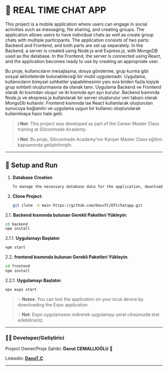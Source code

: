 
# 📱 REAL TIME CHAT APP

This project is a mobile application where users can engage in social activities such as messaging, file sharing, and creating groups. The application allows users to have individual chats as well as create group chats with multiple participants.
The application consists of two parts: Backend and Frontend,
and both parts are set up separately.
In the Backend, a server is created using Node.js and Express.js,
with MongoDB used as the database.
In the Frontend, the server is connected using React,
and the application becomes ready to use by creating an appropriate user.

Bu proje, kullanıcıların mesajlaşma, dosya gönderme, grup kurma gibi sosyal aktivitelerde bulunabileceği bir mobil uygulamadır. Uygulama, kullanıcıların bireysel sohbetler yapabilmesinin yanı sıra birden fazla kişiyle grup sohbeti oluşturmasına da olanak tanır.
Uygulama Backend ve Frontend olarak iki kısımdan oluşur ve iki kısımda ayrı ayrı kurulur. 
Backend kısmında Node.js ve ekspress.js kullanılarak bir server oluşturulur veri tabanı olarak MongoDb kullanılır.
Frontend kısmında ise React kullanılarak oluşturulan sunucuya bağlanılırı ve uygulama uygun bir kullanıcı oluşturularak kullanılmaya hazır hale gelir. 

> **ℹ️ Not**: This project was developed as part of the Career Master Class training at Siliconmade Academy.
> 
> **ℹ️ Not**: Bu proje, Siliconmade Academy'nin Kariyer Master Class eğitimi kapsamında geliştirilmiştir.

---

## 🚀 Setup and Run

1. **Database Creation**
   ```bash
   To manage the necessary database data for the application, download MongoDb and install it on your computer. 
   ```

2. **Clone Project**:
   ```bash
   git clone -b main https://github.com/DavuTC/DTCchatapp.git
   ```

2.1. **Backend kısmında bulunan Gerekli Paketleri Yükleyin**:
   ```bash
   cd backend
   npm install
   ```
     
2.1.1. **Uygulamayı Başlatın**:
   ```bash
   npm start
   ```

2.2. **frontend kısmında bulunan Gerekli Paketleri Yükleyin**:
   ```bash
   cd frontend
   npm install
   ```
2.2.1. **Uygulamayı Başlatın**:
   ```bash
   npx expo start
   ```

> 💡 **Notes**: You can test the application on your local device by downloading the Expo application.
> 
> 💡 **Not**: Expo uygulamasını indirerek uygulamayı yerel cihazınızda test edebilirsiniz.

---

### 👨‍💻 Developer/Geliştirici

Project Owner/Proje Sahibi: **Davut CEMALLIOĞLU** 👋

Linkedin: [**DavuT.C**](https://www.linkedin.com/in/davutc/)

---
